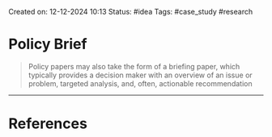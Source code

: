 Created on: 12-12-2024 10:13
Status: #idea
Tags: #case_study #research 
# Policy Brief
> Policy papers may also take the form of a briefing paper, which typically provides a decision maker with an overview of an issue or problem, targeted analysis, and, often, actionable recommendation




-----------------
# References